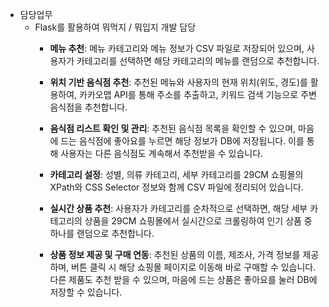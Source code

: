 - 담당업무
  - Flask를 활용하여 뭐먹지 / 뭐입지 개발 담당
    - **메뉴 추천**: 메뉴 카테고리와 메뉴 정보가 CSV 파일로 저장되어 있으며, 사용자가 카테고리를 선택하면 해당 카테고리의 메뉴를 랜덤으로 추천합니다.
    - **위치 기반 음식점 추천**: 추천된 메뉴와 사용자의 현재 위치(위도, 경도)를 활용하여, 카카오맵 API를 통해 주소를 추출하고, 키워드 검색 기능으로 주변 음식점을 추천합니다.
    - **음식점 리스트 확인 및 관리**: 추천된 음식점 목록을 확인할 수 있으며, 마음에 드는 음식점에 좋아요를 누르면 해당 정보가 DB에 저장됩니다. 이를 통해 사용자는 다른 음식점도 계속해서 추천받을 수 있습니다.

    - **카테고리 설정**: 성별, 의류 카테고리, 세부 카테고리를 29CM 쇼핑몰의 XPath와 CSS Selector 정보와 함께 CSV 파일에 정리되어 있습니다.
    - **실시간 상품 추천**: 사용자가 카테고리를 순차적으로 선택하면, 해당 세부 카테고리의 상품을 29CM 쇼핑몰에서 실시간으로 크롤링하여 인기 상품 중 하나를 랜덤으로 추천합니다.
    - **상품 정보 제공 및 구매 연동**: 추천된 상품의 이름, 제조사, 가격 정보를 제공하며, 버튼 클릭 시 해당 쇼핑몰 페이지로 이동해 바로 구매할 수 있습니다. 다른 제품도 추천 받을 수 있으며, 마음에 드는 상품은 좋아요를 눌러 DB에 저장할 수 있습니다.
